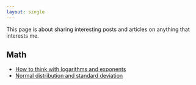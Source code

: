 ```yaml
---
layout: single
---
```


This page is about sharing interesting posts and articles on anything that interests me.


## Math

* [How to think with logarithms and exponents](https://betterexplained.com/articles/think-with-exponents/) 
* [Normal distribution and standard deviation](https://www.mathsisfun.com/data/standard-normal-distribution.html)
